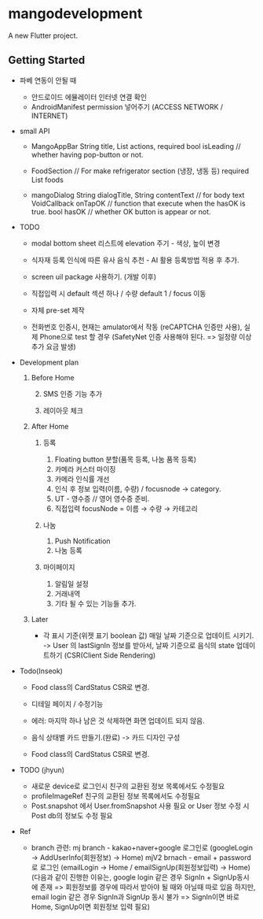 # mangodevelopment

A new Flutter project.

## Getting Started

- 파베 연동이 안될 때
    - 안드로이드 에뮬레이터 인터넷 연결 확인
    - AndroidManifest permission 넣어주기 (ACCESS NETWORK / INTERNET)

- small API
    - MangoAppBar
           String title,
           List<Widget> actions,
           required bool isLeading // whether having pop-button or not.
    - FoodSection // For make refrigerator section (냉장, 냉동 등)
            required List<Food> foods

    - mangoDialog
          String dialogTitle,
          String contentText // for body text
          VoidCallback onTapOK // function that execute when the hasOK is true.
          bool hasOK // whether OK button is appear or not.


- TODO
    - modal bottom sheet
        리스트에 elevation 주기 - 색상, 높이 변경
    - 식자재 등록
        인식에 따른 유사 음식 추천 - AI 활용 등록방법 적용 후 추가.

    - screen uil package 사용하기. (개발 이후)

    - 직접입력 시 default 섹션 하나 / 수량 default 1 / focus 이동

    - 자체 pre-set 제작
    
    - 전화번호 인증시,
        현재는 amulator에서 작동 (reCAPTCHA 인증만 사용), 실제 Phone으로 test 할 경우 (SafetyNet 인증 사용해야 된다. => 일정량 이상 추가 요금 발생)

- Development plan
    1. Before Home

        2) SMS 인증 기능 추가

        3) 레이아웃 체크

    2. After Home

        1) 등록

            1. Floating button 분할(품목 등록, 나눔 품목 등록)
            2. 카메라 커스터 마이징
            3. 카메라 인식률 개선
            4. 인식 후 정보 입력(이름, 수량) / focusnode → category.
            5. UT - 영수증 // 영어 영수증 준비.
            6. 직접입력 focusNode = 이름 → 수량 → 카테고리

        3) 나눔

            1. Push Notification
            2. 나눔 등록

        4) 마이페이지

            1. 알림일 설정
            2. 거래내역
            3. 기타 될 수 있는 기능들 추가.

    3. Later
        - 각 표시 기준(위젯 표기 boolean 값) 매일 날짜 기준으로 업데이트 시키기.
            -> User 의 lastSignIn 정보를 받아서, 날짜 기준으로 음식의 state 업데이트하기 (CSR(Client Side Rendering)

- Todo(Inseok)
    - Food class의 CardStatus CSR로 변경.
    - 디테일 페이지 / 수정기능

    - 에러: 마지막 하나 남은 것 삭제하면 화면 업데이트 되지 않음.
    - 음식 상태별 카드 만들기.(완료) -> 카드 디자인 구성
    - Food class의 CardStatus CSR로 변경.
  
- TODO (jhyun)
	- 새로운 device로 로그인시 친구의 교환된 정보 목록에서도 수정필요
	- profileImageRef 친구의 교환된 정보 목록에서도 수정필요
	- Post.snapshot 에서 User.fromSnapshot 사용 필요 or User 정보 수정 시 Post db의 정보도 수정 필요

- Ref 
    - branch 관련: 
        mj branch - kakao+naver+google 로그인로 (googleLogin -> AddUserInfo(회원정보) -> Home)
        mjV2 brnach - email + password로 로그인 (emailLogin -> Home / emailSignUp(회원정보입력) -> Home)
        (다음과 같이 진행한 이유는, google login 같은 경우 SignIn + SignUp동시에 존재 => 회원정보를 경우에 따라서 받아야 될 때와 아닐때 따로 있음
         하지만, email login 같은 경우 SignIn과 SignUp 동시 불가 => SignIn이면 바로 Home, SignUp이면 회원정보 입력 필요)
    